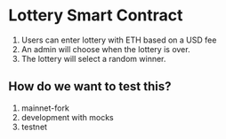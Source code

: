 # Lottery Smart Contract

1. Users can enter lottery with ETH based on a USD fee
2. An admin will choose when the lottery is over.
3. The lottery will select a random winner.

## How do we want to test this?

1. mainnet-fork
2. development with mocks
3. testnet
